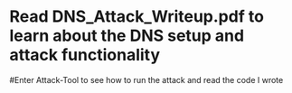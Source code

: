 # Read DNS_Attack_Writeup.pdf to learn about the DNS setup and attack functionality

#Enter Attack-Tool to see how to run the attack and read the code I wrote
